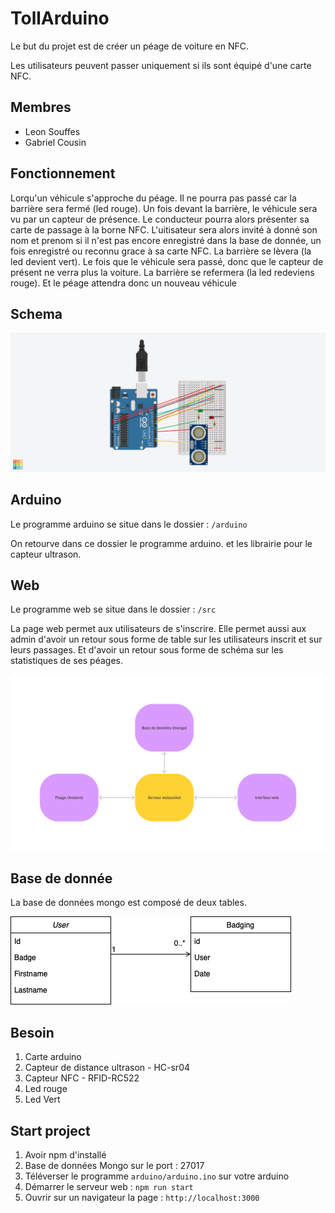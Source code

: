 # TollArduino

Le but du projet est de créer un péage de voiture en NFC.

Les utilisateurs peuvent passer uniquement si ils sont équipé d'une carte NFC.

## Membres

- Leon Souffes
- Gabriel Cousin

## Fonctionnement

Lorqu'un véhicule s'approche du péage. Il ne pourra pas passé car la barrière sera fermé (led rouge). Un fois devant la barrière, le véhicule sera vu par un capteur de présence. Le conducteur pourra alors présenter sa carte de passage à la borne NFC. L'uitisateur sera alors invité à donné son nom et prenom si il n'est pas encore enregistré dans la base de donnée, un fois enregistré ou reconnu grace à sa carte NFC. La barrière se lèvera (la led devient vert). Le fois que le véhicule sera passé, donc que le capteur de présent ne verra plus la voiture. La barrière se refermera (la led redeviens rouge). Et le péage attendra donc un nouveau véhicule

## Schema

![](img/schema.png)

## Arduino

Le programme arduino se situe dans le dossier : ```/arduino```

On retourve dans ce dossier le programme arduino. et les librairie pour le capteur ultrason.

## Web

Le programme web se situe dans le dossier : ```/src```

La page web permet aux utilisateurs de s'inscrire. Elle permet aussi aux admin d'avoir un retour sous forme de table sur les utilisateurs inscrit et sur leurs passages. Et d'avoir un retour sous forme de schéma sur les statistiques de ses péages.

![](img/link.png)

## Base de donnée

La base de données mongo est composé de deux tables.

![](img/bdd.jpg)

## Besoin

1. Carte arduino
2. Capteur de distance ultrason - HC-sr04
3. Capteur NFC - RFID-RC522
4. Led rouge 
5. Led Vert

## Start project

1. Avoir npm d'installé
2. Base de données Mongo sur le port : 27017
3. Téléverser le programme ```arduino/arduino.ino``` sur votre arduino
4. Démarrer le serveur web : ```npm run start```
5. Ouvrir sur un navigateur la page : ```http://localhost:3000```
